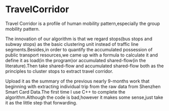 # TravelCorridor
Travel Corridor is a profile of human mobility pattern,especially the group mobility pattern.

The innovation of our algorithm is that we regard stops(bus stops and subway stops) as the basic clustering unit instead of traffic line segments.Besides,in order to quantify the accumulated possession of public transport resources,we came up with a formula to calculate it and define it as load(in the program)or accumulated shared-flow(in the literature).Then take shared-flow and accumulated shared-flow both as the principles to cluster stops to extract travel corridor.

Upload it as the summary of the previous nearly 9-months work that beginning with extracting individual trip from the raw data from Shenzhen Smart Card Data.The first time I use C++ to complete the algorithm.Although the code is bad,however it makes some sense,just take it as the little step that forwarding.
